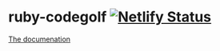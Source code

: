 # ruby-codegolf [![Netlify Status](https://api.netlify.com/api/v1/badges/b5e48fbb-9696-4acb-9e87-83988c41ee5c/deploy-status)](https://app.netlify.com/sites/ruby-codegolf/deploys)

[The documenation](https://ruby-codegolf.netlify.com/)
